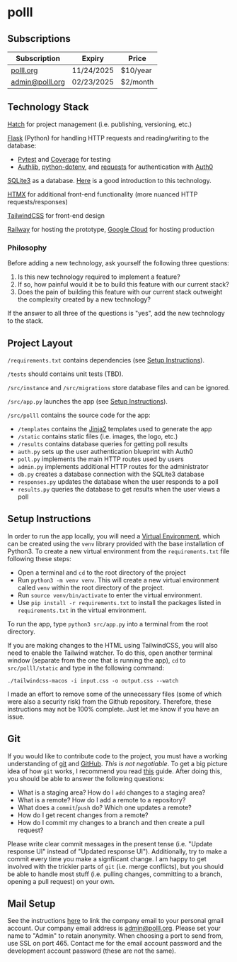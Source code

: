 # polll

## Subscriptions

| Subscription            | Expiry     | Price     |
|-------------------------|------------|-----------|
| [polll.org](polll.org)  | 11/24/2025 | $10/year  |
| admin@polll.org         | 02/23/2025 | $2/month  |

## Technology Stack

[Hatch](https://hatch.pypa.io/1.9/) for project management (i.e. publishing, versioning, etc.)

[Flask](https://flask.palletsprojects.com/en/stable/) (Python) for handling HTTP requests and reading/writing to the database:

- [Pytest](https://docs.pytest.org/en/stable/) and [Coverage](https://coverage.readthedocs.io/en/7.6.9/) for testing
- [Authlib](https://authlib.org/), [python-dotenv](https://pypi.org/project/python-dotenv/), and [requests](https://docs.python-requests.org/en/latest/index.html) for authentication with [Auth0](https://auth0.com/)

[SQLite3](https://docs.python.org/3/library/sqlite3.html) as a database. [Here](https://www.sqlitetutorial.net/) is a good introduction to this technology.

[HTMX](https://htmx.org/) for additional front-end functionality (more nuanced HTTP requests/responses)

[TailwindCSS](https://tailwindcss.com/) for front-end design

[Railway](https://railway.com/) for hosting the prototype, [Google Cloud](https://cloud.google.com/?hl=en) for hosting production

### Philosophy

Before adding a new technology, ask yourself the following three questions:

1. Is this new technology required to implement a feature?
2. If so, how painful would it be to build this feature with our current stack?
3. Does the pain of building this feature with our current stack outweight the complexity created by a new technology?

If the answer to all three of the questions is "yes", add the new technology to the stack.

## Project Layout

`/requirements.txt` contains dependencies (see [Setup Instructions](#setup-instructions)).

`/tests` should contains unit tests (TBD).

`/src/instance` and `/src/migrations` store database files and can be ignored.

`/src/app.py` launches the app (see [Setup Instructions](#setup-instructions)).

`/src/polll` contains the source code for the app:

- `/templates` contains the [Jinja2](https://jinja.palletsprojects.com/en/stable/) templates used to generate the app
- `/static` contains static files (i.e. images, the logo, etc.)
- `/results` contains database queries for getting poll results
- `auth.py` sets up the user authentication blueprint with Auth0
- `poll.py` implements the main HTTP routes used by users
- `admin.py` implements additional HTTP routes for the administrator
- `db.py` creates a database connection with the SQLite3 database
- `responses.py` updates the database when the user responds to a poll
- `results.py` queries the database to get results when the user views a poll

## Setup Instructions

In order to run the app locally, you will need a [Virtual Environment](https://docs.python.org/3/library/venv.html), which can be created using the `venv` library provided with the base installation of Python3. To create a new virtual environment from the `requirements.txt` file following these steps:

- Open a terminal and `cd` to the root directory of the project
- Run `python3 -m venv venv`. This will create a new virtual environment called `venv` within the root directory of the project.
- Run `source venv/bin/activate` to enter the virtual environment.
- Use `pip install -r requirements.txt` to install the packages listed in `requirements.txt` in the virtual environment.

To run the app, type `python3 src/app.py` into a terminal from the root directory.

If you are making changes to the HTML using TailwindCSS, you will also need to enable the Tailwind watcher. To do this, open another terminal window (separate from the one that is running the app), `cd` to `src/polll/static` and type in the following command:

```
./tailwindcss-macos -i input.css -o output.css --watch
```

I made an effort to remove some of the unnecessary files (some of which were also a security risk) from the Github repository. Therefore, these instructions may not be 100% complete. Just let me know if you have an issue.

## Git

If you would like to contribute code to the project, you must have a working understanding of [git](https://git-scm.com/) and [GitHub](https://github.com/). _This is not negotiable_. To get a big picture idea of how `git` works, I recommend you read [this](https://missing.csail.mit.edu/2020/version-control/) guide. After doing this, you should be able to answer the following questions:

- What is a staging area? How do I `add` changes to a staging area?
- What is a remote? How do I add a remote to a repository?
- What does a `commit`/`push` do? Which one updates a remote?
- How do I get recent changes from a remote?
- How do I commit my changes to a branch and then create a pull request?

Please write clear commit messages in the present tense (i.e. "Update response UI" instead of "Updated response UI"). Additionally, try to make a commit every time you make a signfiicant change. I am happy to get involved with the trickier parts of `git` (i.e. merge conflicts), but you should be able to handle most stuff (i.e. pulling changes, committing to a branch, opening a pull request) on your own.

## Mail Setup

See the instructions [here](https://www.namecheap.com/support/knowledgebase/article.aspx/9188/2175/gmail-fetcher-setup-for-namecheap-private-email/) to link the company email to your personal gmail account. Our company email address is admin@polll.org. Please set your name to "Admin" to retain anonymity. When choosing a port to send from, use SSL on port 465. Contact me for the email account password and the development account password (these are not the same).
